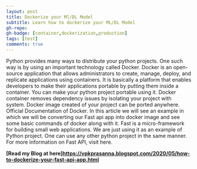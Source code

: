 ```yaml
---
layout: post
title: Dockerize your Ml/DL Model
subtitle: Learn how to dockerize your ML/DL Model
gh-repo: 
gh-badge: [container,dockerization,production]
tags: [test]
comments: true
---
```


Python provides many ways to distribute your python projects. One such way is by using an important technology called Docker. Docker is an open-source application that allows administrators to create, manage, deploy, and replicate applications using containers. It is basically a platform that enables developers to make their applications portable by putting them inside a container. You can make your python project portable using it. Docker container removes dependency issues by isolating your project with system. Docker image created of your project can be ported anywhere. Official Documentation of Docker. In this article we will see an example in which we will be converting our Fast api app into docker image and see some basic commands of docker along with it. Fast is a micro-framework for building small web applications. We are just using it as an example of Python project. One can use any other python project in the same manner. For more information on Fast API, visit here.

**[Read my Blog at here]https://vpkprasanna.blogspot.com/2020/05/how-to-dockerize-your-fast-api-app.html**

<!-- ## Here is a secondary heading

Here's a useless table:

| Number | Next number | Previous number |
| :------ |:--- | :--- |
| Five | Six | Four |
| Ten | Eleven | Nine |
| Seven | Eight | Six |
| Two | Three | One |


How about a yummy crepe?

![Crepe](https://s3-media3.fl.yelpcdn.com/bphoto/cQ1Yoa75m2yUFFbY2xwuqw/348s.jpg)

It can also be centered!

![Crepe](https://s3-media3.fl.yelpcdn.com/bphoto/cQ1Yoa75m2yUFFbY2xwuqw/348s.jpg){: .mx-auto.d-block :}

Here's a code chunk:

~~~
var foo = function(x) {
  return(x + 5);
}
foo(3)
~~~

And here is the same code with syntax highlighting:

```javascript
var foo = function(x) {
  return(x + 5);
}
foo(3)
```

And here is the same code yet again but with line numbers:

{% highlight javascript linenos %}
var foo = function(x) {
  return(x + 5);
}
foo(3)
{% endhighlight %}

## Boxes
You can add notification, warning and error boxes like this:

### Notification

{: .box-note}
**Note:** This is a notification box.

### Warning

{: .box-warning}
**Warning:** This is a warning box.

### Error

{: .box-error}
**Error:** This is an error box. -->
